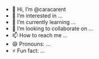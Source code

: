 - 👋 Hi, I’m @caracarent
- 👀 I’m interested in ...
- 🌱 I’m currently learning ...
- 💞️ I’m looking to collaborate on ...
- 📫 How to reach me ...
- 😄 Pronouns: ...
- ⚡ Fun fact: ...

<!---
caracarent/caracarent is a ✨ special ✨ repository because its `README.md` (this file) appears on your GitHub profile.
You can click the Preview link to take a look at your changes.
--->
